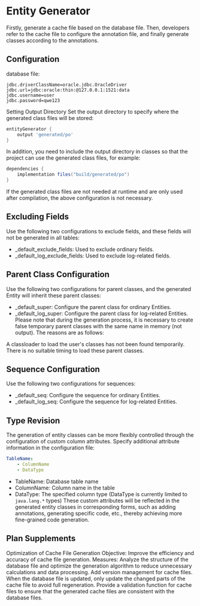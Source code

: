 # Entity Generator
Firstly, generate a cache file based on the database file. Then, developers refer to the cache file to configure the annotation file, and finally generate classes according to the annotations.

## Configuration
database file:
```properties
jdbc.driverClassName=oracle.jdbc.OracleDriver
jdbc.url=jdbc:oracle:thin:@127.0.0.1:1521:data
jdbc.username=user
jdbc.password=qwe123
```

Setting Output Directory
Set the output directory to specify where the generated class files will be stored:
```groovy
entityGenerator {
	output 'generated/po'
}
```
In addition, you need to include the output directory in classes so that the project can use the generated class files, for example:
```groovy
dependencies {
    implementation files("build/generated/po")
}
```
If the generated class files are not needed at runtime and are only used after compilation, the above configuration is not necessary.

## Excluding Fields
Use the following two configurations to exclude fields, and these fields will not be generated in all tables:
- _default_exclude_fields: Used to exclude ordinary fields.
- _default_log_exclude_fields: Used to exclude log-related fields.

## Parent Class Configuration
Use the following two configurations for parent classes, and the generated Entity will inherit these parent classes:
- _default_super: Configure the parent class for ordinary Entities.
- _default_log_super: Configure the parent class for log-related Entities.
Please note that during the generation process, it is necessary to create false temporary parent classes with the same name in memory (not output). The reasons are as follows:

A classloader to load the user's classes has not been found temporarily.
There is no suitable timing to load these parent classes.
## Sequence Configuration
Use the following two configurations for sequences:
- _default_seq: Configure the sequence for ordinary Entities.
- _default_log_seq: Configure the sequence for log-related Entities.

## Type Revision
The generation of entity classes can be more flexibly controlled through the configuration of custom column attributes.
Specify additional attribute information in the configuration file:
```yaml
TableName:
    - ColumnName
    - DataType
```
- TableName: Database table name
- ColumnName: Column name in the table
- DataType: The specified column type (DataType is currently limited to `java.lang.*` types)
These custom attributes will be reflected in the generated entity classes in corresponding forms,
such as adding annotations, generating specific code, etc., thereby achieving more fine-grained code generation.

## Plan Supplements
Optimization of Cache File Generation
Objective: Improve the efficiency and accuracy of cache file generation.
Measures:
Analyze the structure of the database file and optimize the generation algorithm to reduce unnecessary calculations and data processing.
Add version management for cache files. When the database file is updated, only update the changed parts of the cache file to avoid full regeneration.
Provide a validation function for cache files to ensure that the generated cache files are consistent with the database files.
